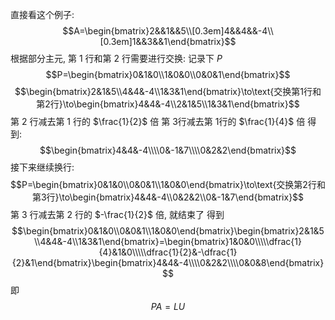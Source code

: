 直接看这个例子:
$$A=\begin{bmatrix}2&&1&&5\\[0.3em]4&&4&&-4\\[0.3em]1&&3&&1\end{bmatrix}$$
根据部分主元, 第 1 行和第 2 行需要进行交换:
记录下 $P$ 
$$P=\begin{bmatrix}0&1&0\\1&0&0\\0&0&1\end{bmatrix}$$ $$\begin{bmatrix}2&1&5\\4&4&-4\\1&3&1\end{bmatrix}\to\text{交换第1行和第2行}\to\begin{bmatrix}4&4&-4\\2&1&5\\1&3&1\end{bmatrix}$$
第 2 行减去第 1 行的 $\frac{1}{2}$ 倍
第 3行减去第 1行的 $\frac{1}{4}$ 倍
得到:
$$\begin{bmatrix}4&4&-4\\\\0&-1&7\\\\0&2&2\end{bmatrix}$$
接下来继续换行:
$$P=\begin{bmatrix}0&1&0\\0&0&1\\1&0&0\end{bmatrix}\to\text{交换第2行和第3行}\to\begin{bmatrix}4&4&-4\\0&2&2\\0&-1&7\end{bmatrix}$$
第 3 行减去第 2 行的 $-\frac{1}{2}$ 倍, 就结束了
得到
$$\begin{bmatrix}0&1&0\\0&0&1\\1&0&0\end{bmatrix}\begin{bmatrix}2&1&5\\4&4&-4\\1&3&1\end{bmatrix}=\begin{bmatrix}1&0&0\\\\\dfrac{1}{4}&1&0\\\\\dfrac{1}{2}&-\dfrac{1}{2}&1\end{bmatrix}\begin{bmatrix}4&4&-4\\\\0&2&2\\\\0&0&8\end{bmatrix}$$
即 $$
PA=LU
$$

